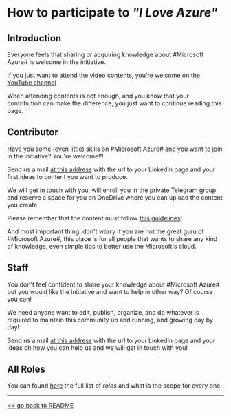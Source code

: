 # How to participate to *_"I Love Azure"_*

## Introduction

Everyone feels that sharing or acquiring knowledge about #Microsoft Azure# is welcome in the initiative.

If you just want to attend the video contents, you're welcome on the [YouTube channel](WhereIs.md)

When attending contents is not enough, and you know that your contribution can make the difference, you just want to continue reading this page.
## Contributor

Have you some (even little) skills on #Microsoft Azure# and you want to join in the initiative? You're welcome!!!

Send us a mail [at this address](#) with the url to your LinkedIn page and your first ideas to content you want to produce.

We will get in touch with you, will enroll you in the private Telegram group and reserve a space for you on OneDrive where you can upload the content you create.

Please remember that the content must follow [this guidelines](Content.md)!

And most important thing: don't worry if you are not the great guru of #Microsoft Azure#, this place is for all people that wants to share any kind of knowledge, even simple tips to better use the Microsoft's cloud.

## Staff

You don't feel confident to share your knowledge about #Microsoft Azure# but you would like the initiative and want to help in other way? Of course you can!

We need anyone want to edit, publish, organize, and do whatever is required to maintain this community up and running, and growing day by day!

Send us a mail [at this address](#) with the url to your LinkedIn page and your ideas oh how you can help us and we will get in touch with you!

## All Roles

You can found [here](Roles.md) the full list of *roles* and what is the scope for every one.

-----------------------------------------------------
[<< go back to README](README.md)
